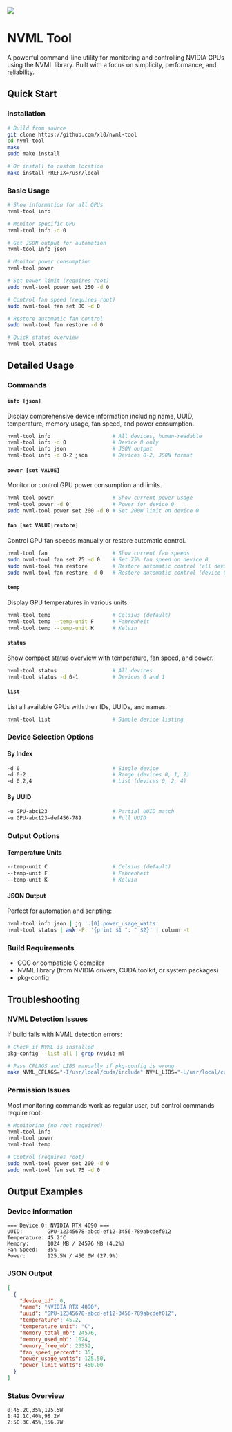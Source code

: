 [![](https://alexey.work/badge)](https://alexey.work?ref=nvml)

# NVML Tool

A powerful command-line utility for monitoring and controlling NVIDIA GPUs using the NVML library. Built with a focus on simplicity, performance, and reliability.

## Quick Start

### Installation

```bash
# Build from source
git clone https://github.com/xl0/nvml-tool
cd nvml-tool
make
sudo make install

# Or install to custom location
make install PREFIX=/usr/local
```

### Basic Usage

```bash
# Show information for all GPUs
nvml-tool info

# Monitor specific GPU
nvml-tool info -d 0

# Get JSON output for automation
nvml-tool info json

# Monitor power consumption
nvml-tool power

# Set power limit (requires root)
sudo nvml-tool power set 250 -d 0

# Control fan speed (requires root)
sudo nvml-tool fan set 80 -d 0

# Restore automatic fan control
sudo nvml-tool fan restore -d 0

# Quick status overview
nvml-tool status
```

## Detailed Usage

### Commands

#### `info [json]`
Display comprehensive device information including name, UUID, temperature, memory usage, fan speed, and power consumption.

```bash
nvml-tool info                    # All devices, human-readable
nvml-tool info -d 0               # Device 0 only
nvml-tool info json               # JSON output
nvml-tool info -d 0-2 json        # Devices 0-2, JSON format
```

#### `power [set VALUE]`
Monitor or control GPU power consumption and limits.

```bash
nvml-tool power                   # Show current power usage
nvml-tool power -d 0              # Power for device 0
sudo nvml-tool power set 200 -d 0 # Set 200W limit on device 0
```

#### `fan [set VALUE|restore]`
Control GPU fan speeds manually or restore automatic control.

```bash
nvml-tool fan                     # Show current fan speeds
sudo nvml-tool fan set 75 -d 0    # Set 75% fan speed on device 0
sudo nvml-tool fan restore        # Restore automatic control (all devices)
sudo nvml-tool fan restore -d 0   # Restore automatic control (device 0)
```

#### `temp`
Display GPU temperatures in various units.

```bash
nvml-tool temp                    # Celsius (default)
nvml-tool temp --temp-unit F      # Fahrenheit
nvml-tool temp --temp-unit K      # Kelvin
```

#### `status`
Show compact status overview with temperature, fan speed, and power.

```bash
nvml-tool status                  # All devices
nvml-tool status -d 0-1           # Devices 0 and 1
```

#### `list`
List all available GPUs with their IDs, UUIDs, and names.

```bash
nvml-tool list                    # Simple device listing
```

### Device Selection Options

#### By Index
```bash
-d 0                              # Single device
-d 0-2                            # Range (devices 0, 1, 2)
-d 0,2,4                          # List (devices 0, 2, 4)
```

#### By UUID
```bash
-u GPU-abc123                     # Partial UUID match
-u GPU-abc123-def456-789          # Full UUID
```

### Output Options

#### Temperature Units
```bash
--temp-unit C                     # Celsius (default)
--temp-unit F                     # Fahrenheit  
--temp-unit K                     # Kelvin
```

#### JSON Output
Perfect for automation and scripting:

```bash
nvml-tool info json | jq '.[0].power_usage_watts'
nvml-tool status | awk -F: '{print $1 ": " $2}' | column -t
```

### Build Requirements

- GCC or compatible C compiler
- NVML library (from NVIDIA drivers, CUDA toolkit, or system packages)
- pkg-config


## Troubleshooting

### NVML Detection Issues

If build fails with NVML detection errors:

```bash
# Check if NVML is installed
pkg-config --list-all | grep nvidia-ml

# Pass CFLAGS and LIBS manually if pkg-config is wrong
make NVML_CFLAGS="-I/usr/local/cuda/include" NVML_LIBS="-L/usr/local/cuda/lib64 -lnvidia-ml"

```

### Permission Issues

Most monitoring commands work as regular user, but control commands require root:

```bash
# Monitoring (no root required)
nvml-tool info
nvml-tool power
nvml-tool temp

# Control (requires root)
sudo nvml-tool power set 200 -d 0
sudo nvml-tool fan set 75 -d 0
```

## Output Examples

### Device Information
```
=== Device 0: NVIDIA RTX 4090 ===
UUID:        GPU-12345678-abcd-ef12-3456-789abcdef012
Temperature: 45.2°C
Memory:      1024 MB / 24576 MB (4.2%)
Fan Speed:   35%
Power:       125.5W / 450.0W (27.9%)
```

### JSON Output
```json
[
  {
    "device_id": 0,
    "name": "NVIDIA RTX 4090",
    "uuid": "GPU-12345678-abcd-ef12-3456-789abcdef012",
    "temperature": 45.2,
    "temperature_unit": "C",
    "memory_total_mb": 24576,
    "memory_used_mb": 1024,
    "memory_free_mb": 23552,
    "fan_speed_percent": 35,
    "power_usage_watts": 125.50,
    "power_limit_watts": 450.00
  }
]
```

### Status Overview
```
0:45.2C,35%,125.5W
1:42.1C,40%,98.2W
2:50.3C,45%,156.7W
```